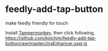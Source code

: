 # feedly-add-tap-button
make feedly friendly for touch

Install <a href="https://www.tampermonkey.net/">Tampermonkey</a>, then click following,
https://github.com/koichim/feedly-add-tap-button/raw/master/JiraEnhancer.user.js

